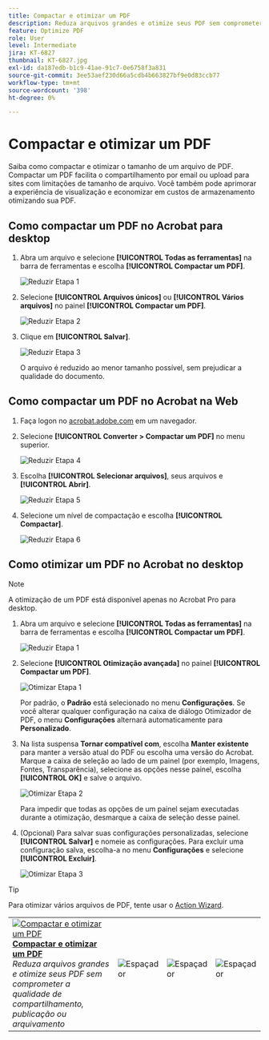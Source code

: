 ```yaml
---
title: Compactar e otimizar um PDF
description: Reduza arquivos grandes e otimize seus PDF sem comprometer a qualidade de compartilhamento, publicação ou arquivamento
feature: Optimize PDF
role: User
level: Intermediate
jira: KT-6827
thumbnail: KT-6827.jpg
exl-id: da187edb-b1c9-41ae-91c7-0e6758f3a831
source-git-commit: 3ee53aef230d66a5cdb4b663827bf9e0d83ccb77
workflow-type: tm+mt
source-wordcount: '398'
ht-degree: 0%

---
```


# Compactar e otimizar um PDF

Saiba como compactar e otimizar o tamanho de um arquivo de PDF. Compactar um PDF facilita o compartilhamento por email ou upload para sites com limitações de tamanho de arquivo. Você também pode aprimorar a experiência de visualização e economizar em custos de armazenamento otimizando sua PDF.

## Como compactar um PDF no Acrobat para desktop

1. Abra um arquivo e selecione **[!UICONTROL Todas as ferramentas]** na barra de ferramentas e escolha **[!UICONTROL Compactar um PDF]**.

   ![Reduzir Etapa 1](../assets/Reduce_1.png)

1. Selecione **[!UICONTROL Arquivos únicos]** ou **[!UICONTROL Vários arquivos]** no painel **[!UICONTROL Compactar um PDF]**.

   ![Reduzir Etapa 2](../assets/Reduce_2.png)

1. Clique em **[!UICONTROL Salvar]**.

   ![Reduzir Etapa 3](../assets/Reduce_3.png)

   O arquivo é reduzido ao menor tamanho possível, sem prejudicar a qualidade do documento.


## Como compactar um PDF no Acrobat na Web

1. Faça logon no [acrobat.adobe.com](https://acrobat.adobe.com/) em um navegador.

1. Selecione **[!UICONTROL Converter > Compactar um PDF]** no menu superior.

   ![Reduzir Etapa 4](../assets/Reduce_4.png)

1. Escolha **[!UICONTROL Selecionar arquivos]**, seus arquivos e **[!UICONTROL Abrir]**.

   ![Reduzir Etapa 5](../assets/Reduce_5.png)

1. Selecione um nível de compactação e escolha **[!UICONTROL Compactar]**.

   ![Reduzir Etapa 6](../assets/Reduce_6.png)

## Como otimizar um PDF no Acrobat no desktop

>[!NOTE]
>
>A otimização de um PDF está disponível apenas no Acrobat Pro para desktop.

1. Abra um arquivo e selecione **[!UICONTROL Todas as ferramentas]** na barra de ferramentas e escolha **[!UICONTROL Compactar um PDF]**.

   ![Reduzir Etapa 1](../assets/Reduce_1.png)

1. Selecione **[!UICONTROL Otimização avançada]** no painel **[!UICONTROL Compactar um PDF]**.

   ![Otimizar Etapa 1](../assets/Optimize_1.png)

   Por padrão, o **Padrão** está selecionado no menu **Configurações**. Se você alterar qualquer configuração na caixa de diálogo Otimizador de PDF, o menu **Configurações** alternará automaticamente para **Personalizado**.

1. Na lista suspensa **Tornar compatível com**, escolha **Manter existente** para manter a versão atual do PDF ou escolha uma versão do Acrobat. Marque a caixa de seleção ao lado de um painel (por exemplo, Imagens, Fontes, Transparência), selecione as opções nesse painel, escolha **[!UICONTROL OK]** e salve o arquivo.

   ![Otimizar Etapa 2](../assets/Optimize_2.png)

   Para impedir que todas as opções de um painel sejam executadas durante a otimização, desmarque a caixa de seleção desse painel.

1. (Opcional) Para salvar suas configurações personalizadas, selecione **[!UICONTROL Salvar]** e nomeie as configurações. Para excluir uma configuração salva, escolha-a no menu **Configurações** e selecione **[!UICONTROL Excluir]**.

   ![Otimizar Etapa 3](../assets/Optimize_3.png)

>[!TIP]
>
>Para otimizar vários arquivos de PDF, tente usar o [Action Wizard](../advanced-tasks/action.md).

<table style="table-layout:fixed">
  <td>
    <a href="reduce.md">
      <img alt="Compactar e otimizar um PDF" src="../assets/reduce.png" />
    </a>
    <div>
    <a href="reduce.md"><strong>Compactar e otimizar um PDF</strong></a>
    </div>
    <em>Reduza arquivos grandes e otimize seus PDF sem comprometer a qualidade de compartilhamento, publicação ou arquivamento</em>
    <br>
  </td>
  <td>
        <img alt="Espaçador" src="../assets/Whitespacer.png" />
        <div>
        <br>
      </td>
    <td>
        <img alt="Espaçador" src="../assets/Whitespacer.png" />
        <div>
        <br>
    </td>
    <td>
        <img alt="Espaçador" src="../assets/Whitespacer.png" />
        <div>
        <br>
    </td>
</tr>
</table>